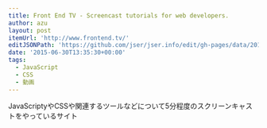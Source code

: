 ```yaml
---
title: Front End TV - Screencast tutorials for web developers.
author: azu
layout: post
itemUrl: 'http://www.frontend.tv/'
editJSONPath: 'https://github.com/jser/jser.info/edit/gh-pages/data/2015/06/index.json'
date: '2015-06-30T13:35:30+00:00'
tags:
  - JavaScript
  - CSS
  - 動画
---
```

JavaScriptyやCSSや関連するツールなどについて5分程度のスクリーンキャストをやっているサイト
